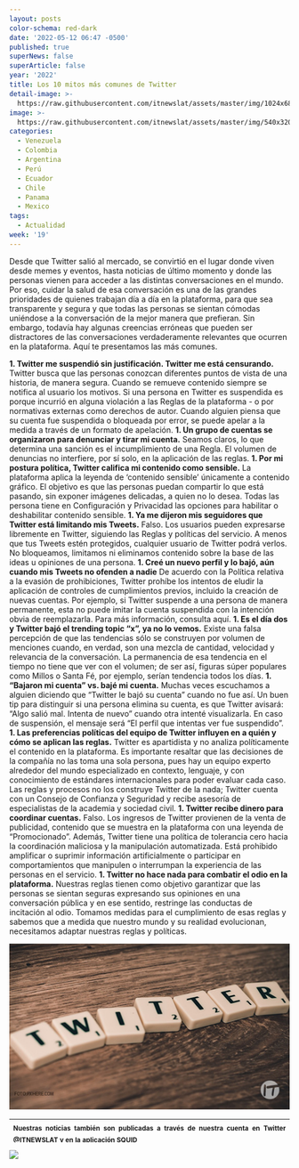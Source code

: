 ```yaml
---
layout: posts
color-schema: red-dark
date: '2022-05-12 06:47 -0500'
published: true
superNews: false
superArticle: false
year: '2022'
title: Los 10 mitos más comunes de Twitter
detail-image: >-
  https://raw.githubusercontent.com/itnewslat/assets/master/img/1024x680/Red-Social-Twitter-g.jpg
image: >-
  https://raw.githubusercontent.com/itnewslat/assets/master/img/540x320/Red-Social-Twitter-p.jpg
categories:
  - Venezuela
  - Colombia
  - Argentina
  - Perú
  - Ecuador
  - Chile
  - Panama
  - Mexico
tags:
  - Actualidad
week: '19'
---
```

Desde que Twitter salió al mercado, se convirtió en el lugar donde viven desde memes y eventos, hasta noticias de último momento y donde las personas vienen para acceder a las distintas conversaciones en el mundo. Por eso, cuidar la salud de esa conversación es una de las grandes prioridades de quienes trabajan día a día en la plataforma, para que sea transparente y segura y que todas las personas se sientan cómodas uniéndose a la conversación de la mejor manera que prefieran. Sin embargo, todavía hay algunas creencias erróneas que pueden ser distractores de las conversaciones verdaderamente relevantes que ocurren en la plataforma. Aquí te presentamos las más comunes.
 
**1. Twitter me suspendió sin justificación. Twitter me está censurando.** Twitter busca que las personas conozcan diferentes puntos de vista de una historia, de manera segura. Cuando se remueve contenido siempre se notifica al usuario los motivos. Si una persona en Twitter es suspendida es porque incurrió en alguna violación a las Reglas de la plataforma - o por normativas externas como derechos de autor. Cuando alguien piensa que su cuenta fue suspendida o bloqueada por error, se puede apelar a la medida a través de un formato de apelación.
**1. Un grupo de cuentas se organizaron para denunciar y tirar mi cuenta.** Seamos claros, lo que determina una sanción es el incumplimiento de una Regla. El volumen de denuncias no interfiere, por sí solo, en la aplicación de las reglas.
**1. Por mi postura política, Twitter califica mi contenido como sensible.** La plataforma aplica la leyenda de ‘contenido sensible’ únicamente a contenido gráfico. El objetivo es que las personas puedan compartir lo que está pasando, sin exponer imágenes delicadas, a quien no lo desea. Todas las persona tiene en Configuración y Privacidad las opciones para habilitar o deshabilitar contenido sensible.
**1. Ya me dijeron mis seguidores que Twitter está limitando mis Tweets.** Falso. Los usuarios pueden expresarse libremente en Twitter, siguiendo las Reglas y políticas del servicio. A menos que tus Tweets estén protegidos, cualquier usuario de Twitter podrá verlos. No bloqueamos, limitamos ni eliminamos contenido sobre la base de las ideas u opiniones de una persona.
**1. Creé un nuevo perfil y lo bajó, aún cuando mis Tweets no ofenden a nadie** De acuerdo con la Política relativa a la evasión de prohibiciones, Twitter prohíbe los intentos de eludir la aplicación de controles de cumplimientos previos, incluido la creación de nuevas cuentas. Por ejemplo, si Twitter suspende a una persona de manera permanente, esta no puede imitar la cuenta suspendida con la intención obvia de reemplazarla. Para más información, consulta aquí.
**1.  Es el día dos y Twitter bajó el trending topic “x”, ya no lo vemos.** Existe una falsa percepción de que las tendencias sólo se construyen por volumen de menciones cuando, en verdad, son una mezcla de cantidad, velocidad y relevancia de la conversación. La permanencia de esa tendencia en el tiempo no tiene que ver con el volumen; de ser así, figuras súper populares como Millos o Santa Fé, por ejemplo, serían tendencia todos los días.
**1. “Bajaron mi cuenta” vs. bajé mi cuenta.** Muchas veces escuchamos a alguien diciendo que “Twitter le bajó su cuenta” cuando no fue así. Un buen tip para distinguir si una persona elimina su cuenta, es que Twitter avisará: “Algo salió mal. Intenta de nuevo” cuando otra intenté visualizarla. En caso de suspensión, el mensaje será “El perfil que intentas ver fue suspendido”.
**1. Las preferencias políticas del equipo de Twitter influyen en a quién y cómo se aplican las reglas.** Twitter es apartidista y no analiza políticamente el contenido en la plataforma. Es importante resaltar que las decisiones de la compañía no las toma una sola persona, pues hay un equipo experto alrededor del mundo especializado en contexto, lenguaje, y con conocimiento de estándares internacionales para poder evaluar cada caso. Las reglas y procesos no los construye Twitter de la nada; Twitter cuenta con un Consejo de Confianza y Seguridad y recibe asesoría de especialistas de la academia y sociedad civil.
**1. Twitter recibe dinero para coordinar cuentas.** Falso. Los ingresos de Twitter provienen de la venta de publicidad, contenido que se muestra en la plataforma con una leyenda de “Promocionado”. Además, Twitter tiene una política de tolerancia cero hacia la coordinación maliciosa y la manipulación automatizada. Está prohibido amplificar o suprimir información artificialmente o participar en comportamientos que manipulen o interrumpan la experiencia de las personas en el servicio.
**1. Twitter no hace nada para combatir el odio en la plataforma.** Nuestras reglas tienen como objetivo garantizar que las personas se sientan seguras expresando sus opiniones en una conversación pública y en ese sentido, restringe las conductas de incitación al odio. Tomamos medidas para el cumplimiento de esas reglas y sabemos que a medida que nuestro mundo y su realidad evolucionan, necesitamos adaptar nuestras reglas y políticas.

 ![](https://raw.githubusercontent.com/itnewslat/assets/master/img/540x320/Red-Social-Twitter-p.jpg)

<table style="height: 42px;" width="569">
<tbody>
<tr>
<td style="text-align: justify;"><sub><strong>Nuestras noticias también son publicadas a través de nuestra cuenta en Twitter <a href="https://twitter.com/itnewslat?lang=es">@ITNEWSLAT</a> y en la aplicación <a href="https://squidapp.co/en/">SQUID</a></strong></sub></td>
</tr>
</tbody>
</table>

<img src="https://tracker.metricool.com/c3po.jpg?hash=56f88a41e39ab42c063cc51676587a04"/>